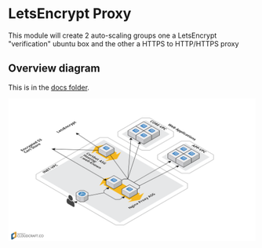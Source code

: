 # LetsEncrypt Proxy

This module will create 2 auto-scaling groups one a LetsEncrypt "verification" ubuntu box and the other a HTTPS to HTTP/HTTPS proxy

## Overview diagram

This is in the [docs folder](docs).

![overview diagram](docs/diagram.png)
